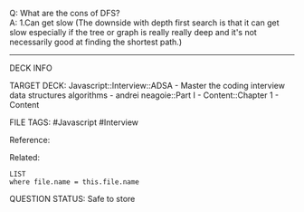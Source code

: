Q: What are the cons of DFS?  
A: 1.Can get slow (The downside with depth first search is that it can get slow especially if the tree or graph is really really deep and it's not necessarily good at finding the shortest path.)
<!--ID: 1693659888735-->

---

DECK INFO

TARGET DECK: Javascript::Interview::ADSA - Master the coding interview data structures algorithms - andrei neagoie::Part I - Content::Chapter 1 - Content

FILE TAGS: #Javascript #Interview

Reference:

Related:

```dataview
LIST
where file.name = this.file.name
```


QUESTION STATUS: Safe to store